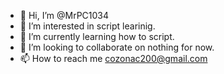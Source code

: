 - 👋 Hi, I’m @MrPC1034
- 👀 I’m interested in script learinig.
- 🌱 I’m currently learning how to script.
- 💞️ I’m looking to collaborate on nothing for now.
- 📫 How to reach me cozonac200@gmail.com
